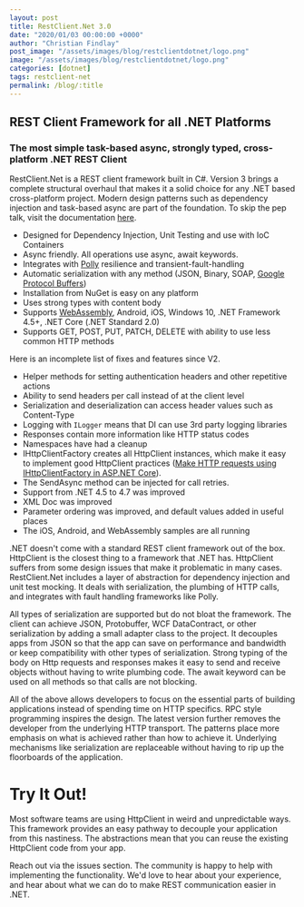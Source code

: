 ```yaml
---
layout: post
title: RestClient.Net 3.0
date: "2020/01/03 00:00:00 +0000"
author: "Christian Findlay"
post_image: "/assets/images/blog/restclientdotnet/logo.png"
image: "/assets/images/blog/restclientdotnet/logo.png"
categories: [dotnet]
tags: restclient-net
permalink: /blog/:title
---
```


REST Client Framework for all .NET Platforms
--------------------------------------------

### The most simple task-based async, strongly typed, cross-platform .NET REST Client

RestClient.Net is a REST client framework built in C#. Version 3 brings a complete structural overhaul that makes it a solid choice for any .NET based cross-platform project. Modern design patterns such as dependency injection and task-based async are part of the foundation. To skip the pep talk, visit the documentation [here](https://github.com/MelbourneDeveloper/RestClient.Net/wiki).

*   Designed for Dependency Injection, Unit Testing and use with IoC Containers
*   Async friendly. All operations use async, await keywords.
*   Integrates with [Polly](https://github.com/MelbourneDeveloper/RestClient.Net/wiki/Integration-With-Polly) resilience and transient-fault-handling
*   Automatic serialization with any method (JSON, Binary, SOAP, [Google Protocol Buffers](https://developers.google.com/protocol-buffers))
*   Installation from NuGet is easy on any platform
*   Uses strong types with content body
*   Supports [WebAssembly](https://github.com/MelbourneDeveloper/RestClient.Net/wiki/Web-Assembly-Support), Android, iOS, Windows 10, .NET Framework 4.5+, .NET Core (.NET Standard 2.0)
*   Supports GET, POST, PUT, PATCH, DELETE with ability to use less common HTTP methods

Here is an incomplete list of fixes and features since V2.

*   Helper methods for setting authentication headers and other repetitive actions
*   Ability to send headers per call instead of at the client level
*   Serialization and deserialization can access header values such as Content-Type
*   Logging with `ILogger` means that DI can use 3rd party logging libraries
*   Responses contain more information like HTTP status codes
*   Namespaces have had a cleanup
*   IHttpClientFactory creates all HttpClient instances, which make it easy to implement good HttpClient practices ([Make HTTP requests using IHttpClientFactory in ASP.NET Core](https://docs.microsoft.com/en-gb/aspnet/core/fundamentals/http-requests?view=aspnetcore-2.1)).
*   The SendAsync method can be injected for call retries.
*   Support from .NET 4.5 to 4.7 was improved
*   XML Doc was improved
*   Parameter ordering was improved, and default values added in useful places
*   The iOS, Android, and WebAssembly samples are all running

.NET doesn't come with a standard REST client framework out of the box. HttpClient is the closest thing to a framework that .NET has. HttpClient suffers from some design issues that make it problematic in many cases. RestClient.Net includes a layer of abstraction for dependency injection and unit test mocking. It deals with serialization, the plumbing of HTTP calls, and integrates with fault handling frameworks like Polly.

All types of serialization are supported but do not bloat the framework. The client can achieve JSON, Protobuffer, WCF DataContract, or other serialization by adding a small adapter class to the project. It decouples apps from JSON so that the app can save on performance and bandwidth or keep compatibility with other types of serialization. Strong typing of the body on Http requests and responses makes it easy to send and receive objects without having to write plumbing code. The await keyword can be used on all methods so that calls are not blocking.

All of the above allows developers to focus on the essential parts of building applications instead of spending time on HTTP specifics. RPC style programming inspires the design. The latest version further removes the developer from the underlying HTTP transport. The patterns place more emphasis on what is achieved rather than how to achieve it. Underlying mechanisms like serialization are replaceable without having to rip up the floorboards of the application.

Try It Out!
===========

Most software teams are using HttpClient in weird and unpredictable ways. This framework provides an easy pathway to decouple your application from this nastiness. The abstractions mean that you can reuse the existing HttpClient code from your app.

Reach out via the issues section. The community is happy to help with implementing the functionality. We'd love to hear about your experience, and hear about what we can do to make REST communication easier in .NET.